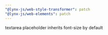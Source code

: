 ```yaml
---
"@lynx-js/web-style-transformer": patch
"@lynx-js/web-elements": patch
---
```


textarea placeholder inherits font-size by default
